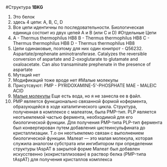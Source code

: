 #Структура **1BKG**
1. Это белок
2. здесь 4 цепи: A, B, C, D
3. Все цепи идентичны по последовательности. Биологическая единица состоит из двух цепей A и B (или C и D)
#Отдельные Цепи
4.  A - Thermus thermophilus HB8
    B - Thermus thermophilus HB8
    C - Thermus thermophilus HB8
    D - Thermus thermophilus HB8
5. Цепи одинаковые, поэтому для них один юнипрот - Q56232. Aspartate/prephenate aminotransferase. Catalyzes the reversible conversion of aspartate and 2-oxoglutarate to glutamate and oxaloacetate. Can also transaminate prephenate in the presence of aspartate
6. Мутаций нет
7. Модификаций тоже вроде нет
#Малые молекулы
8. Присутсвуют:
    PMP - 	PYRIDOXAMINE-5'-PHOSPHATE
    MAE - MALEIC ACID
9. [Малые молекулы](https://github.com/Kashitza/prac/blob/main/HETAM.txt)
Еще есть вода, но я не занесла ее в файл.
10. PMP является функционально связанной формой кофермента, образующейся в ходе каталитического цикла. Структура, полученная в комплексе с малеатом, была PMP-тип. PLP является неотъемлемой частью фермента, необходимой для его биологической функции. Для получения PMP-типа PLP-тип фермента был конвертирован путем добавления цистеинсульфината до кристаллизации. Т.о он неотъемлемо связан с выполнением биологической функции. 
Малеат — это малая молекула, которая служила аналогом субстрата или ингибитором при определении структуры tAspAT в закрытой форме
Малеат был добавлен искусственно (кокристаллизован) в раствор белка (PMP-типа tAspAT) для получения кристаллов комплекса